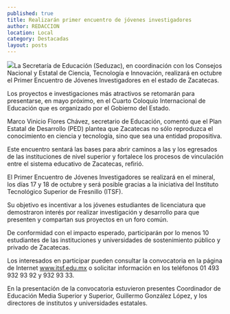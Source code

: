 ```yaml
---
published: true
title: Realizarán primer encuentro de jóvenes investigadores
author: REDACCION
location: Local
category: Destacadas
layout: posts
---
```


![](http://i.imgur.com/6PjezTcm.jpg)La Secretaría de Educación (Seduzac), en coordinación con los Consejos Nacional y Estatal de Ciencia, Tecnología e Innovación, realizará en octubre el Primer Encuentro de Jóvenes Investigadores en el estado de Zacatecas.
 
Los proyectos e investigaciones más atractivos se retomarán para presentarse, en mayo próximo, en el Cuarto Coloquio Internacional de Educación que es organizado por el Gobierno del Estado.
 
Marco Vinicio Flores Chávez, secretario de Educación, comentó que el Plan Estatal de Desarrollo (PED) plantea que Zacatecas no sólo reproduzca el conocimiento en ciencia y tecnología, sino que sea una entidad propositiva.
 
Este encuentro sentará las bases para abrir caminos a las y los egresados de las instituciones de nivel superior y fortalece los procesos de vinculación entre el sistema educativo de Zacatecas, refirió.
 
El Primer Encuentro de Jóvenes Investigadores se realizará en el mineral, los días 17 y 18 de octubre y será posible gracias a la iniciativa del Instituto Tecnológico Superior de Fresnillo (ITSF).
 
Su objetivo es incentivar a los jóvenes estudiantes de licenciatura que demostraron interés por realizar investigación y desarrollo para que presenten y compartan sus proyectos en un foro común.
 
De conformidad con el impacto esperado, participarán por lo menos 10 estudiantes de las instituciones y universidades de sostenimiento público y privado de Zacatecas.
 
Los interesados en participar pueden consultar la convocatoria en la página de Internet www.itsf.edu.mx o solicitar información en los teléfonos 01 493 932 93 92 y 932 93 33.
 
En la presentación de la convocatoria estuvieron presentes Coordinador de Educación Media Superior y Superior, Guillermo González López, y los directores de institutos y universidades estatales.
